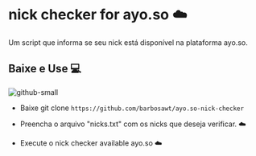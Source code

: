 # nick checker for ayo.so ☁️


Um script que informa se seu nick está disponível na plataforma ayo.so.
## Baixe e Use 💻

![github-small](https://imgur.com/a/gGjzSo4)


- Baixe git clone `https://github.com/barbosawt/ayo.so-nick-checker`

- Preencha o arquivo "nicks.txt" com os nicks que deseja verificar. ☁️

- Execute o nick checker available ayo.so  ☁️




